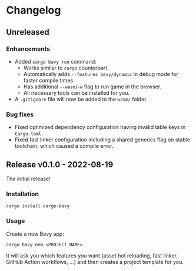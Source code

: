 # Changelog

## Unreleased

### Enhancements

- Added `cargo bavy run` command:
  - Works similar to `cargo` counterpart.
  - Automatically adds `--features bevy/dynamic` in debug mode for faster compile times.
  - Has additional `--wasm`/`-w` flag to run game in the browser.
  - All necessary tools can be installed for you.
- A `.gitignore` file will now be added to the `wasm/` folder.

### Bug fixes

- Fixed optimized dependency configuration having invalid table keys in `Cargo.toml`.
- Fixed fast linker configuration including a shared generics flag on stable toolchain, which caused a compile error.

## Release v0.1.0 - 2022-08-19

The initial release!

### Installation

```cli
cargo install cargo-bavy
```

### Usage

Create a new Bevy app:

```cli
cargo bavy new <PROJECT_NAME>
```

It will ask you which features you want (asset hot reloading, fast linker, GitHub Action workflows, ...) and then creates a project template for you.
